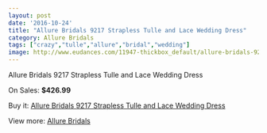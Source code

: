 ```yaml
---
layout: post
date: '2016-10-24'
title: "Allure Bridals 9217 Strapless Tulle and Lace Wedding Dress"
category: Allure Bridals
tags: ["crazy","tulle","allure","bridal","wedding"]
image: http://www.eudances.com/11947-thickbox_default/allure-bridals-9217-strapless-tulle-and-lace-wedding-dress.jpg
---
```

Allure Bridals 9217 Strapless Tulle and Lace Wedding Dress

On Sales: **$426.99**
<a href="https://www.eudances.com/en/allure-bridals/3743-allure-bridals-9217-strapless-tulle-and-lace-wedding-dress.html"><amp-img layout="responsive" width="600" height="600" src="//www.eudances.com/11947-thickbox_default/allure-bridals-9217-strapless-tulle-and-lace-wedding-dress.jpg" alt="Allure Bridals 9217 Strapless Tulle and Lace Wedding Dress 0" /></a>
<a href="https://www.eudances.com/en/allure-bridals/3743-allure-bridals-9217-strapless-tulle-and-lace-wedding-dress.html"><amp-img layout="responsive" width="600" height="600" src="//www.eudances.com/11948-thickbox_default/allure-bridals-9217-strapless-tulle-and-lace-wedding-dress.jpg" alt="Allure Bridals 9217 Strapless Tulle and Lace Wedding Dress 1" /></a>
<a href="https://www.eudances.com/en/allure-bridals/3743-allure-bridals-9217-strapless-tulle-and-lace-wedding-dress.html"><amp-img layout="responsive" width="600" height="600" src="//www.eudances.com/11949-thickbox_default/allure-bridals-9217-strapless-tulle-and-lace-wedding-dress.jpg" alt="Allure Bridals 9217 Strapless Tulle and Lace Wedding Dress 2" /></a>
<a href="https://www.eudances.com/en/allure-bridals/3743-allure-bridals-9217-strapless-tulle-and-lace-wedding-dress.html"><amp-img layout="responsive" width="600" height="600" src="//www.eudances.com/11950-thickbox_default/allure-bridals-9217-strapless-tulle-and-lace-wedding-dress.jpg" alt="Allure Bridals 9217 Strapless Tulle and Lace Wedding Dress 3" /></a>
<a href="https://www.eudances.com/en/allure-bridals/3743-allure-bridals-9217-strapless-tulle-and-lace-wedding-dress.html"><amp-img layout="responsive" width="600" height="600" src="//www.eudances.com/11951-thickbox_default/allure-bridals-9217-strapless-tulle-and-lace-wedding-dress.jpg" alt="Allure Bridals 9217 Strapless Tulle and Lace Wedding Dress 4" /></a>

Buy it: [Allure Bridals 9217 Strapless Tulle and Lace Wedding Dress](https://www.eudances.com/en/allure-bridals/3743-allure-bridals-9217-strapless-tulle-and-lace-wedding-dress.html "Allure Bridals 9217 Strapless Tulle and Lace Wedding Dress")

View more: [Allure Bridals](https://www.eudances.com/en/2-allure-bridals "Allure Bridals")